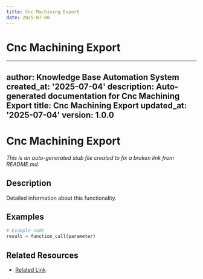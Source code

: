 ```yaml
---
title: Cnc Machining Export
date: 2025-07-08
---
```


# Cnc Machining Export

---
author: Knowledge Base Automation System
created_at: '2025-07-04'
description: Auto-generated documentation for Cnc Machining Export
title: Cnc Machining Export
updated_at: '2025-07-04'
version: 1.0.0
---

# Cnc Machining Export

*This is an auto-generated stub file created to fix a broken link from README.md.*

## Description

Detailed information about this functionality.

## Examples

```python
# Example code
result = function_call(parameter)
```

## Related Resources

- [Related Link](./related_resource.md)
